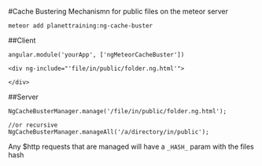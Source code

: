 #Cache Bustering Mechanismn for public files on the meteor server

```meteor add planettraining:ng-cache-buster```

##Client

```
angular.module('yourApp', ['ngMeteorCacheBuster'])

```

```
<div ng-include="'file/in/public/folder.ng.html'">

</div>

```

##Server

```
NgCacheBusterManager.manage('/file/in/public/folder.ng.html');

//or recursive
NgCacheBusterManager.manageAll('/a/directory/in/public');
```

Any $http requests that are managed will have a ```_HASH_``` param with the files hash

